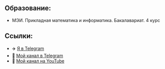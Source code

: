 ## Образование:
- МЭИ. Прикладная математика и информатика. Бакалавариат. 4 курс

## Ccылки:

- ✈️ [Я в Telegram](https://t.me/SergeyMakhov111)
- 📢 [Мой канал в Telegram](https://t.me/transition_period)
- 📸 [Мой канал на YouTube](https://www.youtube.com/channel/UCTPq8v59s1W8IR5fNT2Gv2Q)
